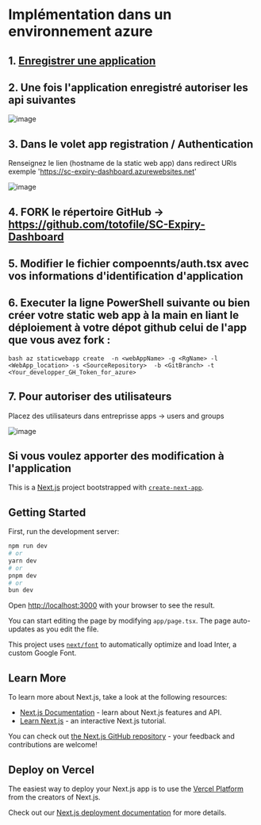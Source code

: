 # Implémentation dans un environnement azure

## 1. [Enregistrer une application](https://learn.microsoft.com/en-us/entra/identity-platform/quickstart-register-app)

## 2. Une fois l'application enregistré autoriser les api suivantes 

![image](https://github.com/user-attachments/assets/8688a65a-87eb-478e-b9fd-5aaab084f548)

## 3. Dans le volet app registration / Authentication 
Renseignez le lien (hostname de la static web app) dans redirect URIs exemple 'https://sc-expiry-dashboard.azurewebsites.net'

![image](https://github.com/user-attachments/assets/dedf2a95-06c8-47af-a7eb-cc735621b3e8)


## 4. FORK le répertoire GitHub -> https://github.com/totofile/SC-Expiry-Dashboard


## 5. Modifier le fichier compoennts/auth.tsx avec vos informations d'identification d'application 


## 6. Executer la ligne PowerShell suivante ou bien créer votre static web app à la main en liant le déploiement à votre dépot github celui de l'app que vous avez fork : 
```bash az staticwebapp create  -n <webAppName> -g <RgName> -l <WebApp_location> -s <SourceRepository>  -b <GitBranch> -t <Your_developper_GH_Token_for_azure> ```

## 7. Pour autoriser des utilisateurs
Placez des utilisateurs dans entreprisse apps -> users and groups

![image](https://github.com/user-attachments/assets/f0146dca-3910-4245-bb8e-253b3ddb4461)


## Si vous voulez apporter des modification à l'application 

This is a [Next.js](https://nextjs.org/) project bootstrapped with [`create-next-app`](https://github.com/vercel/next.js/tree/canary/packages/create-next-app).

## Getting Started

First, run the development server:

```bash
npm run dev
# or
yarn dev
# or
pnpm dev
# or
bun dev
```

Open [http://localhost:3000](http://localhost:3000) with your browser to see the result.

You can start editing the page by modifying `app/page.tsx`. The page auto-updates as you edit the file.

This project uses [`next/font`](https://nextjs.org/docs/basic-features/font-optimization) to automatically optimize and load Inter, a custom Google Font.

## Learn More

To learn more about Next.js, take a look at the following resources:

- [Next.js Documentation](https://nextjs.org/docs) - learn about Next.js features and API.
- [Learn Next.js](https://nextjs.org/learn) - an interactive Next.js tutorial.

You can check out [the Next.js GitHub repository](https://github.com/vercel/next.js/) - your feedback and contributions are welcome!

## Deploy on Vercel

The easiest way to deploy your Next.js app is to use the [Vercel Platform](https://vercel.com/new?utm_medium=default-template&filter=next.js&utm_source=create-next-app&utm_campaign=create-next-app-readme) from the creators of Next.js.

Check out our [Next.js deployment documentation](https://nextjs.org/docs/deployment) for more details.
